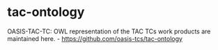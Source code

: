 # tac-ontology
OASIS-TAC-TC: OWL representation of the TAC TCs work products are maintained here. - https://github.com/oasis-tcs/tac-ontology
